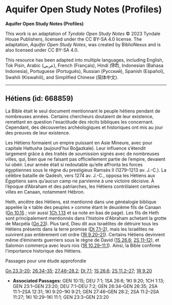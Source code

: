 # Aquifer Open Study Notes (Profiles)

**Aquifer Open Study Notes (Profiles)**

This work is an adaptation of *Tyndale Open Study Notes* © 2023 Tyndale House Publishers, licensed under the CC BY\-SA 4\.0 license. The adaptation, *Aquifer Open Study Notes*, was created by BiblioNexus and is also licensed under CC BY\-SA 4\.0\.

This resource has been adapted into multiple languages, including English, Tok Pisin, Arabic (عربي), French (Français), Hindi (हिंदी), Indonesian (Bahasa Indonesia), Portuguese (Português), Russian (Русский), Spanish (Español), Swahili (Kiswahili), and Simplified Chinese (简体中文).



--------------------------------

## Hétiens (id: 668859)

La Bible était le seul document mentionnant le peuple hétiens pendant de nombreuses années. Certains chercheurs doutaient de leur existence, remettant en question l'exactitude des récits bibliques les concernant. Cependant, des découvertes archéologiques et historiques ont mis au jour des preuves de leur existence.

Les Hétiens formaient un empire puissant en Asie Mineure, avec pour capitale Hattusha (aujourd'hui Boğazkale). Leur influence s’étendit largement grâce à des traités de soumission signés avec de nombreuses villes, qui, bien que ne faisant pas officiellement partie de l’empire, devaient lui obéir. Leur armée était si redoutable qu’elle affronta les forces égyptiennes sous le règne du prestigieux Ramsès II (1279–1213 av. J.\-C.). La célèbre bataille de Qadesh, vers 1274 av. J.\-C., opposa les Hétiens aux Égyptiens sans qu’aucun camp ne parvienne à une victoire décisive. À l’époque d’Abraham et des patriarches, les Hétiens contrôlaient certaines villes en Canaan, notamment Hébron.

Heth, ancêtre des Hétiens, est mentionné dans une généalogie biblique appelée la « table des peuples » comme étant le deuxième fils de Canaan ([Gn 10\.15](https://ref.ly/Gen10:15) ; voir aussi [1Ch 1\.13](https://ref.ly/1Chr1:13) et sa note en bas de page). Les fils de Heth sont principalement mentionnés dans l'histoire d'Abraham achetant la grotte de Macpéla ([Gn 23](https://ref.ly/Gen23:1-Gen23:20)). Plus tard, Dieu dit aux Israélites de détruire tous les Hétiens présents dans la terre promise ([Dt 7\.1–2](https://ref.ly/Deut7:1-Deut7:2)), mais les Israélites ne suivirent pas entièrement cet ordre ([1R 9\.20–21](https://ref.ly/1Kgs9:20-1Kgs9:21)). Certains Hétiens devinrent même d’éminents guerriers sous le règne de David ([1S 26\.6](https://ref.ly/1Sam26:6); [2S 11–12](https://ref.ly/2Sam11:1-2Sam12:31)), et Salomon commerça avec leurs rois ([1R 10\.29–11\.1](https://ref.ly/1Kgs10:29-1Kgs11:1)). Ainsi, la Bible confirme l'importance historique des Hétiens.

Passages pour une étude approfondie

[Gn 23\.3–20](https://ref.ly/Gen23:3-Gen23:20); [26\.34–35](https://ref.ly/Gen26:34-Gen26:35); [27\.46–28\.2](https://ref.ly/Gen27:46-Gen28:2); [Dt 7\.1](https://ref.ly/Deut7:1); [1S 26\.6](https://ref.ly/1Sam26:6); [2S 11\.2–27](https://ref.ly/2Sam11:2-2Sam11:27); [1R 9\.20](https://ref.ly/1Kgs9:20)

* **Associated Passages:** GEN 10:15; DEU 7:1; 1SA 26:6; 1KI 9:20; 1CH 1:13; GEN 23:1–GEN 23:20; DEU 7:1–DEU 7:2; GEN 26:34–GEN 26:35; 2SA 11:1–2SA 12:31; 1KI 9:20–1KI 9:21; GEN 27:46–GEN 28:2; 2SA 11:2–2SA 11:27; 1KI 10:29–1KI 11:1; GEN 23:3–GEN 23:20

